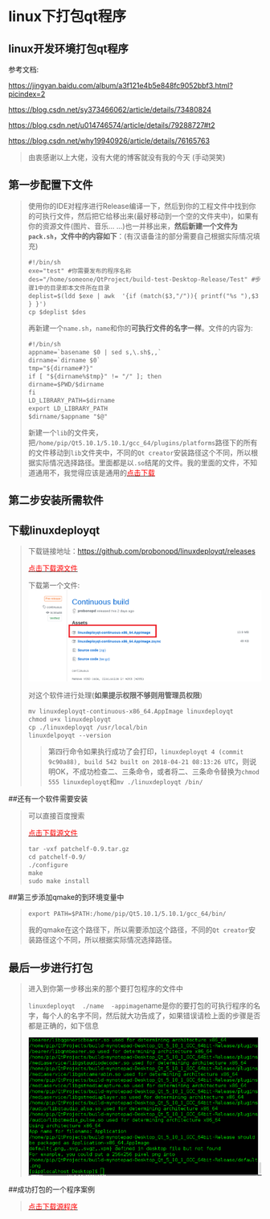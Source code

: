 # linux下打包qt程序

## linux开发环境打包qt程序

参考文档:

https://jingyan.baidu.com/album/a3f121e4b5e848fc9052bbf3.html?picindex=2

https://blog.csdn.net/sy373466062/article/details/73480824

https://blog.csdn.net/u014746574/article/details/79288727#t2

https://blog.csdn.net/why19940926/article/details/76165763

> 由衷感谢以上大佬，没有大佬的博客就没有我的今天 (手动哭笑)

## 第一步配置下文件

> 使用你的IDE对程序进行Release编译一下，然后到你的工程文件中找到你的可执行文件，然后把它给移出来(最好移动到一个空的文件夹中)，如果有你的资源文件(图片、音乐... ...)也一并移出来，**然后新建一个文件为`pack.sh`，文件中的内容如下**：(有汉语备注的部分需要自己根据实际情况填充)
>
> ```
> #!/bin/sh  
> exe="test" #你需要发布的程序名称
> des="/home/someone/QtProject/build-test-Desktop-Release/Test" #步骤1中的目录即本文件所在目录
> deplist=$(ldd $exe | awk  '{if (match($3,"/")){ printf("%s "),$3 } }')  
> cp $deplist $des
> ```
>
> 再新建一个`name.sh`，`name`和你的**可执行文件的名字一样**。文件的内容为:
>
> ```
> #!/bin/sh  
> appname=`basename $0 | sed s,\.sh$,,`  
> dirname=`dirname $0`  
> tmp="${dirname#?}"  
> if [ "${dirname%$tmp}" != "/" ]; then  
> dirname=$PWD/$dirname  
> fi  
> LD_LIBRARY_PATH=$dirname  
> export LD_LIBRARY_PATH  
> $dirname/$appname "$@"
> ```
>
>  
>
> 新建一个`lib`的文件夹，把`/home/pip/Qt5.10.1/5.10.1/gcc_64/plugins/platforms`路径下的所有的文件移动到`lib`文件夹中，不同的`Qt creator`安装路径这个不同，所以根据实际情况选择路径。里面都是以`.so`结尾的文件。我的里面的文件，不知道通用不，我觉得应该是通用的<a href="./Download/platforms.tar.gz"><font color="red">点击下载</font></a>

## 第二步安装所需软件

## 下载linuxdeployqt

> 下载链接地址：https://github.com/probonopd/linuxdeployqt/releases
>
> <a href="./Download/linuxdeployqt-continuous-x86_64.AppImage"><font color="red">点击下载源文件</font></a>
>
> 下载第一个文件:![Qt打包所需软件](./Picture/Qt打包所需软件.png)
>
> 对这个软件进行处理(**如果提示权限不够则用管理员权限**)
>
> ```
> mv linuxdeployqt-continuous-x86_64.AppImage linuxdeployqt
> chmod u+x linuxdeployqt
> cp ./linuxdeployqt /usr/local/bin
> linuxdelpoyqt --version
> ```
>
> >第四行命令如果执行成功了会打印，`linuxdeployqt 4 (commit 9c90a88), build 542 built on 2018-04-21 08:13:26 UTC`，则说明OK，不成功检查二、三条命令，或者将二、三条命令替换为`chmod 555 linuxdeployqt`和`mv ./linuxdeployqt /bin/`

##还有一个软件需要安装

> 可以直接百度搜索
>
> <a href="./Download/patchelf-0.9.tar.gz"><font color="red">点击下载源文件</font></a>
>
> ```
> tar -vxf patchelf-0.9.tar.gz 
> cd patchelf-0.9/
> ./configure
> make
> sudo make install
> ```

##第三步添加qmake的到环境变量中

>`export PATH=$PATH:/home/pip/Qt5.10.1/5.10.1/gcc_64/bin/`
>
>我的qmake在这个路径下，所以需要添加这个路径，不同的`Qt creator`安装路径这个不同，所以根据实际情况选择路径。

## 最后一步进行打包

> 进入到你第一步移出来的那个要打包程序的文件中
>
> `linuxdeployqt  ./name  -appimage`name是你的要打包的可执行程序的名字，每个人的名字不同，然后就大功告成了，如果错误请检上面的步骤是否都是正确的，如下信息
>
> ![成功](./Picture/success.png)

##成功打包的一个程序案例

> <a href="./Download/mynotepadPackage.tar.gz"><font color="red">点击下载源程序</font></a>
